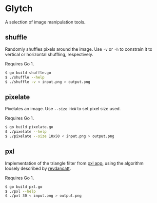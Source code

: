 # Glytch

A selection of image manipulation tools.


## shuffle

Randomly shuffles pixels around the image. Use `-v` or `-h` to constrain it to
vertical or horizontal shuffling, respectively.

Requires Go 1.

``` bash
$ go build shuffle.go
$ ./shuffle --help
$ ./shuffle -v < input.png > output.png
```

## pixelate

Pixelates an image. Use `--size HxW` to set pixel size used.

Requires Go 1.

``` bash
$ go build pixelate.go
$ ./pixelate --help
$ ./pixelate --size 10x50 < input.png > output.png
```

## pxl

Implementation of the triangle filter from [pxl app][pxlapp], using the
algorithm loosely described by [revdancatt][rev].

Requires Go 1.

``` bash
$ go build pxl.go
$ ./pxl --help
$ ./pxl 30 < input.png > output.png
```

[pxlapp]: http://kohlberger.net/apps/pxl
[rev]:    http://revdancatt.com/2012/03/31/the-pxl-effect-with-javascript-and-canvas-and-maths/
[cpng]:   https://github.com/wvanbergen/chunky_png
